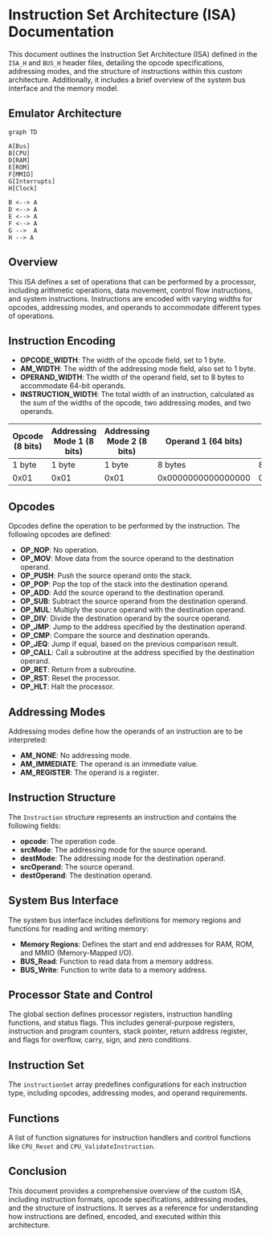 # Instruction Set Architecture (ISA) Documentation

This document outlines the Instruction Set Architecture (ISA) defined in the `ISA_H` and `BUS_H` header files, detailing the opcode specifications, addressing modes, and the structure of instructions within this custom architecture. Additionally, it includes a brief overview of the system bus interface and the memory model.

## Emulator Architecture

```mermaid
graph TD

A[Bus]
B[CPU]
D[RAM]
E[ROM]
F[MMIO]
G[Interrupts]
H[Clock]

B <--> A
D <--> A
E <--> A
F <--> A
G -->  A
H --> A

```

## Overview

This ISA defines a set of operations that can be performed by a processor, including arithmetic operations, data movement, control flow instructions, and system instructions. Instructions are encoded with varying widths for opcodes, addressing modes, and operands to accommodate different types of operations.

## Instruction Encoding

- **OPCODE_WIDTH**: The width of the opcode field, set to 1 byte.
- **AM_WIDTH**: The width of the addressing mode field, also set to 1 byte.
- **OPERAND_WIDTH**: The width of the operand field, set to 8 bytes to accommodate 64-bit operands.
- **INSTRUCTION_WIDTH**: The total width of an instruction, calculated as the sum of the widths of the opcode, two addressing modes, and two operands.

| Opcode (8 bits) | Addressing Mode 1 (8 bits) | Addressing Mode 2 (8 bits) | Operand 1 (64 bits) | Operand 2 (64 bits)   |
|-----------------|----------------------------|----------------------------|----------------------|----------------------|
| 1 byte          | 1 byte                     | 1 byte                     | 8 bytes              | 8 bytes              |
| 0x01            | 0x01                       | 0x01                       | 0x0000000000000000   | 0x0000000000000000   |

## Opcodes

Opcodes define the operation to be performed by the instruction. The following opcodes are defined:

- **OP_NOP**: No operation.
- **OP_MOV**: Move data from the source operand to the destination operand.
- **OP_PUSH**: Push the source operand onto the stack.
- **OP_POP**: Pop the top of the stack into the destination operand.
- **OP_ADD**: Add the source operand to the destination operand.
- **OP_SUB**: Subtract the source operand from the destination operand.
- **OP_MUL**: Multiply the source operand with the destination operand.
- **OP_DIV**: Divide the destination operand by the source operand.
- **OP_JMP**: Jump to the address specified by the destination operand.
- **OP_CMP**: Compare the source and destination operands.
- **OP_JEQ**: Jump if equal, based on the previous comparison result.
- **OP_CALL**: Call a subroutine at the address specified by the destination operand.
- **OP_RET**: Return from a subroutine.
- **OP_RST**: Reset the processor.
- **OP_HLT**: Halt the processor.

## Addressing Modes

Addressing modes define how the operands of an instruction are to be interpreted:

- **AM_NONE**: No addressing mode.
- **AM_IMMEDIATE**: The operand is an immediate value.
- **AM_REGISTER**: The operand is a register.

## Instruction Structure

The `Instruction` structure represents an instruction and contains the following fields:

- **opcode**: The operation code.
- **srcMode**: The addressing mode for the source operand.
- **destMode**: The addressing mode for the destination operand.
- **srcOperand**: The source operand.
- **destOperand**: The destination operand.

## System Bus Interface

The system bus interface includes definitions for memory regions and functions for reading and writing memory:

- **Memory Regions**: Defines the start and end addresses for RAM, ROM, and MMIO (Memory-Mapped I/O).
- **BUS_Read**: Function to read data from a memory address.
- **BUS_Write**: Function to write data to a memory address.

## Processor State and Control

The global section defines processor registers, instruction handling functions, and status flags. This includes general-purpose registers, instruction and program counters, stack pointer, return address register, and flags for overflow, carry, sign, and zero conditions.

## Instruction Set

The `instructionSet` array predefines configurations for each instruction type, including opcodes, addressing modes, and operand requirements.

## Functions

A list of function signatures for instruction handlers and control functions like `CPU_Reset` and `CPU_ValidateInstruction`.

## Conclusion

This document provides a comprehensive overview of the custom ISA, including instruction formats, opcode specifications, addressing modes, and the structure of instructions. It serves as a reference for understanding how instructions are defined, encoded, and executed within this architecture.